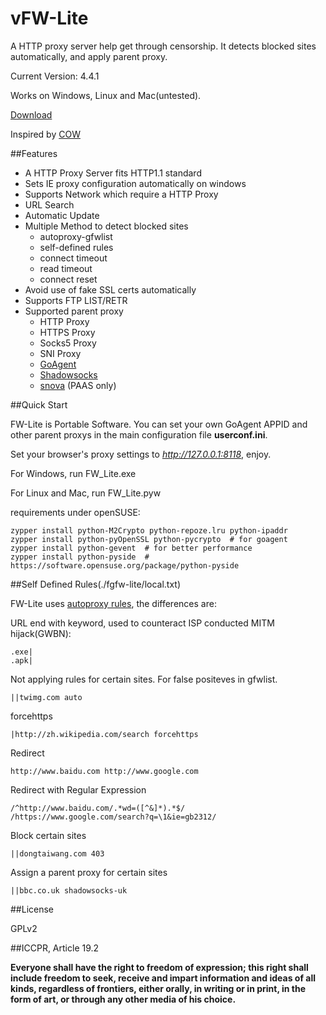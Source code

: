 vFW-Lite
=========

A HTTP proxy server help get through censorship. It detects blocked sites automatically, and apply parent proxy.

Current Version: 4.4.1

Works on Windows, Linux and Mac(untested).

[Download](http://fwlite.tk/fwlite.zip)

Inspired by [COW]

##Features

- A HTTP Proxy Server fits HTTP1.1 standard
- Sets IE proxy configuration automatically on windows
- Supports Network which require a HTTP Proxy
- URL Search
- Automatic Update
- Multiple Method to detect blocked sites
  - autoproxy-gfwlist
  - self-defined rules
  - connect timeout
  - read timeout
  - connect reset
- Avoid use of fake SSL certs automatically
- Supports FTP LIST/RETR
- Supported parent proxy
  - HTTP Proxy
  - HTTPS Proxy
  - Socks5 Proxy
  - SNI Proxy
  - [GoAgent]
  - [Shadowsocks]
  - [snova] \(PAAS only)

##Quick Start

FW-Lite is Portable Software. You can set your own GoAgent APPID and other parent proxys in the main configuration file **userconf.ini**.

Set your browser's proxy settings to *http://127.0.0.1:8118*, enjoy.

For Windows, run FW_Lite.exe

For Linux and Mac, run FW_Lite.pyw

requirements under openSUSE:

    zypper install python-M2Crypto python-repoze.lru python-ipaddr
    zypper install python-pyOpenSSL python-pycrypto  # for goagent
    zypper install python-gevent  # for better performance
    zypper install python-pyside  # https://software.opensuse.org/package/python-pyside

##Self Defined Rules(./fgfw-lite/local.txt)

FW-Lite uses [autoproxy rules](https://autoproxy.org/zh-CN/Rules), the differences are:

URL end with keyword, used to counteract ISP conducted MITM hijack(GWBN):

    .exe|
    .apk|

Not applying rules for certain sites. For false positeves in gfwlist.

    ||twimg.com auto

forcehttps

    |http://zh.wikipedia.com/search forcehttps

Redirect

    http://www.baidu.com http://www.google.com

Redirect with Regular Expression

    /^http://www.baidu.com/.*wd=([^&]*).*$/ /https://www.google.com/search?q=\1&ie=gb2312/

Block certain sites

    ||dongtaiwang.com 403

Assign a parent proxy for certain sites

    ||bbc.co.uk shadowsocks-uk

##License

GPLv2

##ICCPR, Article 19.2

**Everyone shall have the right to freedom of expression; this right shall include freedom to seek, receive and impart information and ideas of all kinds, regardless of frontiers, either orally, in writing or in print, in the form of art, or through any other media of his choice.**


[COW]:https://github.com/cyfdecyf/cow
[GoAgent]:https://code.google.com/p/goagent/
[Shadowsocks]:https://github.com/clowwindy/shadowsocks
[snova]:https://code.google.com/p/snova/
[pybuild]:https://github.com/goagent/pybuild
